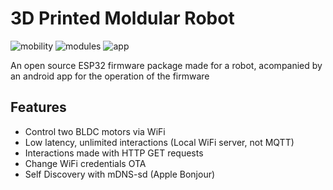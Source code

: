 # 3D Printed Moldular Robot

![mobility](https://img.shields.io/badge/Mobility-α_1.7.7-success) ![modules](https://img.shields.io/badge/Modules-0.0.0-red) ![app](https://img.shields.io/badge/App-α_2.0.0-sucess)

An open source ESP32 firmware package made for a robot, acompanied by an android app for the operation of the firmware

## Features

- Control two BLDC motors via WiFi
- Low latency, unlimited interactions (Local WiFi server, not MQTT)
- Interactions made with HTTP GET requests
- Change WiFi credentials OTA
- Self Discovery with mDNS-sd (Apple Bonjour)
